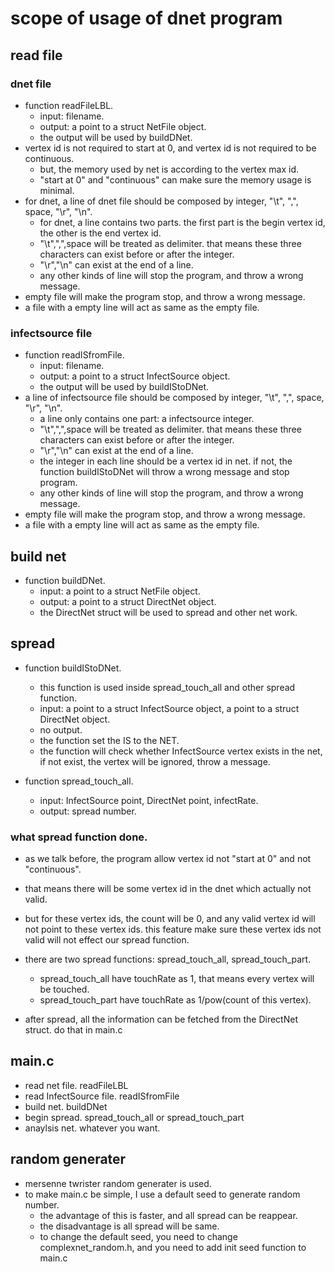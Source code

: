 # scope of usage of dnet program
## read file 
### dnet file
* function readFileLBL.
	* input: filename.
	* output: a point to a struct NetFile object.
	* the output will be used by buildDNet.
* vertex id is not required to start at 0, and vertex id is not required to be continuous.
	* but, the memory used by net is according to the vertex max id.
	* "start at 0" and "continuous" can make sure the memory usage is minimal.
* for dnet, a line of dnet file should be composed by integer, "\t", ",", space, "\r", "\n".
	* for dnet, a line contains two parts. the first part is the begin vertex id, the other is the end vertex id.
	* "\t",",",space will be treated as delimiter. that means these three characters can exist before or after the integer.
	* "\r","\n" can exist at the end of a line.
	* any other kinds of line will stop the program, and throw a wrong message.
* empty file will make the program stop, and throw a wrong message.
* a file with a empty line will act as same as the empty file.

### infectsource file
* function readISfromFile.
	* input: filename.
	* output: a point to a struct InfectSource object.
	* the output will be used by  buildIStoDNet.
* a line of infectsource file should be composed by integer, "\t", ",", space, "\r", "\n".
	* a line only contains one part: a infectsource integer.
	* "\t",",",space will be treated as delimiter. that means these three characters can exist before or after the integer.
	* "\r","\n" can exist at the end of a line.
	* the integer in each line should be a vertex id in net. if not, the function buildIStoDNet will throw a wrong message and stop program.
	* any other kinds of line will stop the program, and throw a wrong message.
* empty file will make the program stop, and throw a wrong message.
* a file with a empty line will act as same as the empty file.

## build net
* function buildDNet.
	* input: a point to a struct NetFile object.
	* output: a point to a struct DirectNet object.
	* the DirectNet struct will be used to spread and other net work.

## spread
* function buildIStoDNet.
	* this function is used inside spread_touch_all and other spread function.
	* input: a point to a struct InfectSource object, a point to a struct DirectNet object.
	* no output.
	* the function set the IS to the NET.
	* the function will check whether InfectSource vertex exists in the net, if not exist, the vertex will be ignored, throw a message.

* function spread_touch_all.
	* input: InfectSource point, DirectNet point, infectRate.
	* output: spread number.

### what spread function done.
* as we talk before, the program allow vertex id not "start at 0" and not "continuous". 
* that means there will be some vertex id in the dnet which actually not valid.
* but for these vertex ids, the count will be 0, and any valid vertex id will not point to these vertex ids. this feature make sure these vertex ids not valid will not effect our spread function.
* there are two spread functions: spread_touch_all, spread_touch_part.
	* spread_touch_all have touchRate as 1, that means every vertex will be touched.
	* spread_touch_part have touchRate as 1/pow(count of this vertex).

* after spread, all the information can be fetched from the DirectNet struct. do that in main.c

## main.c
* read net file. readFileLBL
* read InfectSource file. readISfromFile
* build net.  buildDNet
* begin spread. spread_touch_all or spread_touch_part
* anaylsis net. whatever you want.

## random generater
* mersenne twrister random generater is used. 
* to make main.c be simple, I use a default seed to generate random number.
	* the advantage of this is faster, and all spread can be reappear.
	* the disadvantage is all spread will be same.
	* to change the default seed, you need to change complexnet_random.h, and you need to add init seed function to main.c
